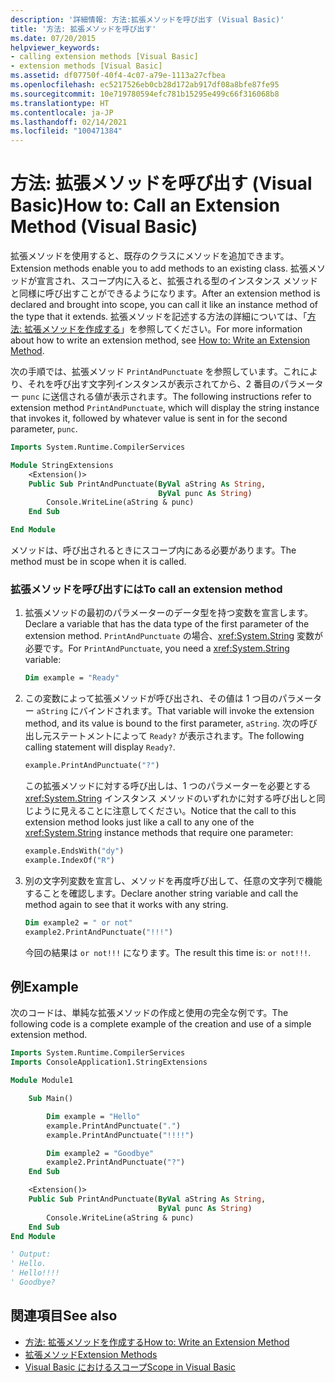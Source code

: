 ```yaml
---
description: '詳細情報: 方法:拡張メソッドを呼び出す (Visual Basic)'
title: '方法: 拡張メソッドを呼び出す'
ms.date: 07/20/2015
helpviewer_keywords:
- calling extension methods [Visual Basic]
- extension methods [Visual Basic]
ms.assetid: df07750f-40f4-4c07-a79e-1113a27cfbea
ms.openlocfilehash: ec5217526eb0cb28d172ab917df08a8bfe87fe95
ms.sourcegitcommit: 10e719780594efc781b15295e499c66f316068b8
ms.translationtype: HT
ms.contentlocale: ja-JP
ms.lasthandoff: 02/14/2021
ms.locfileid: "100471384"
---
```

# <a name="how-to-call-an-extension-method-visual-basic"></a><span data-ttu-id="6358e-103">方法: 拡張メソッドを呼び出す (Visual Basic)</span><span class="sxs-lookup"><span data-stu-id="6358e-103">How to: Call an Extension Method (Visual Basic)</span></span>

<span data-ttu-id="6358e-104">拡張メソッドを使用すると、既存のクラスにメソッドを追加できます。</span><span class="sxs-lookup"><span data-stu-id="6358e-104">Extension methods enable you to add methods to an existing class.</span></span> <span data-ttu-id="6358e-105">拡張メソッドが宣言され、スコープ内に入ると、拡張される型のインスタンス メソッドと同様に呼び出すことができるようになります。</span><span class="sxs-lookup"><span data-stu-id="6358e-105">After an extension method is declared and brought into scope, you can call it like an instance method of the type that it extends.</span></span> <span data-ttu-id="6358e-106">拡張メソッドを記述する方法の詳細については、「[方法: 拡張メソッドを作成する](./how-to-write-an-extension-method.md)」を参照してください。</span><span class="sxs-lookup"><span data-stu-id="6358e-106">For more information about how to write an extension method, see [How to: Write an Extension Method](./how-to-write-an-extension-method.md).</span></span>

 <span data-ttu-id="6358e-107">次の手順では、拡張メソッド `PrintAndPunctuate` を参照しています。これにより、それを呼び出す文字列インスタンスが表示されてから、2 番目のパラメーター `punc` に送信される値が表示されます。</span><span class="sxs-lookup"><span data-stu-id="6358e-107">The following instructions refer to extension method `PrintAndPunctuate`, which will display the string instance that invokes it, followed by whatever value is sent in for the second parameter, `punc`.</span></span>

```vb
Imports System.Runtime.CompilerServices

Module StringExtensions
    <Extension()>
    Public Sub PrintAndPunctuate(ByVal aString As String,
                                 ByVal punc As String)
        Console.WriteLine(aString & punc)
    End Sub

End Module
```

<span data-ttu-id="6358e-108">メソッドは、呼び出されるときにスコープ内にある必要があります。</span><span class="sxs-lookup"><span data-stu-id="6358e-108">The method must be in scope when it is called.</span></span>

### <a name="to-call-an-extension-method"></a><span data-ttu-id="6358e-109">拡張メソッドを呼び出すには</span><span class="sxs-lookup"><span data-stu-id="6358e-109">To call an extension method</span></span>

1. <span data-ttu-id="6358e-110">拡張メソッドの最初のパラメーターのデータ型を持つ変数を宣言します。</span><span class="sxs-lookup"><span data-stu-id="6358e-110">Declare a variable that has the data type of the first parameter of the extension method.</span></span> <span data-ttu-id="6358e-111">`PrintAndPunctuate` の場合、<xref:System.String> 変数が必要です。</span><span class="sxs-lookup"><span data-stu-id="6358e-111">For `PrintAndPunctuate`, you need a <xref:System.String> variable:</span></span>

    ```vb
    Dim example = "Ready"
    ```

2. <span data-ttu-id="6358e-112">この変数によって拡張メソッドが呼び出され、その値は 1 つ目のパラメーター `aString` にバインドされます。</span><span class="sxs-lookup"><span data-stu-id="6358e-112">That variable will invoke the extension method, and its value is bound to the first parameter, `aString`.</span></span> <span data-ttu-id="6358e-113">次の呼び出し元ステートメントによって `Ready?` が表示されます。</span><span class="sxs-lookup"><span data-stu-id="6358e-113">The following calling statement will display `Ready?`.</span></span>

    ```vb
    example.PrintAndPunctuate("?")
    ```

     <span data-ttu-id="6358e-114">この拡張メソッドに対する呼び出しは、1 つのパラメーターを必要とする <xref:System.String> インスタンス メソッドのいずれかに対する呼び出しと同じように見えることに注意してください。</span><span class="sxs-lookup"><span data-stu-id="6358e-114">Notice that the call to this extension method looks just like a call to any one of the <xref:System.String> instance methods that require one parameter:</span></span>

    ```vb
    example.EndsWith("dy")
    example.IndexOf("R")
    ```

3. <span data-ttu-id="6358e-115">別の文字列変数を宣言し、メソッドを再度呼び出して、任意の文字列で機能することを確認します。</span><span class="sxs-lookup"><span data-stu-id="6358e-115">Declare another string variable and call the method again to see that it works with any string.</span></span>

    ```vb
    Dim example2 = " or not"
    example2.PrintAndPunctuate("!!!")
    ```

     <span data-ttu-id="6358e-116">今回の結果は `or not!!!` になります。</span><span class="sxs-lookup"><span data-stu-id="6358e-116">The result this time is: `or not!!!`.</span></span>

## <a name="example"></a><span data-ttu-id="6358e-117">例</span><span class="sxs-lookup"><span data-stu-id="6358e-117">Example</span></span>

 <span data-ttu-id="6358e-118">次のコードは、単純な拡張メソッドの作成と使用の完全な例です。</span><span class="sxs-lookup"><span data-stu-id="6358e-118">The following code is a complete example of the creation and use of a simple extension method.</span></span>

```vb
Imports System.Runtime.CompilerServices
Imports ConsoleApplication1.StringExtensions

Module Module1

    Sub Main()

        Dim example = "Hello"
        example.PrintAndPunctuate(".")
        example.PrintAndPunctuate("!!!!")

        Dim example2 = "Goodbye"
        example2.PrintAndPunctuate("?")
    End Sub

    <Extension()>
    Public Sub PrintAndPunctuate(ByVal aString As String,
                                 ByVal punc As String)
        Console.WriteLine(aString & punc)
    End Sub
End Module

' Output:
' Hello.
' Hello!!!!
' Goodbye?
```

## <a name="see-also"></a><span data-ttu-id="6358e-119">関連項目</span><span class="sxs-lookup"><span data-stu-id="6358e-119">See also</span></span>

- [<span data-ttu-id="6358e-120">方法: 拡張メソッドを作成する</span><span class="sxs-lookup"><span data-stu-id="6358e-120">How to: Write an Extension Method</span></span>](./how-to-write-an-extension-method.md)
- [<span data-ttu-id="6358e-121">拡張メソッド</span><span class="sxs-lookup"><span data-stu-id="6358e-121">Extension Methods</span></span>](./extension-methods.md)
- [<span data-ttu-id="6358e-122">Visual Basic におけるスコープ</span><span class="sxs-lookup"><span data-stu-id="6358e-122">Scope in Visual Basic</span></span>](../declared-elements/scope.md)
